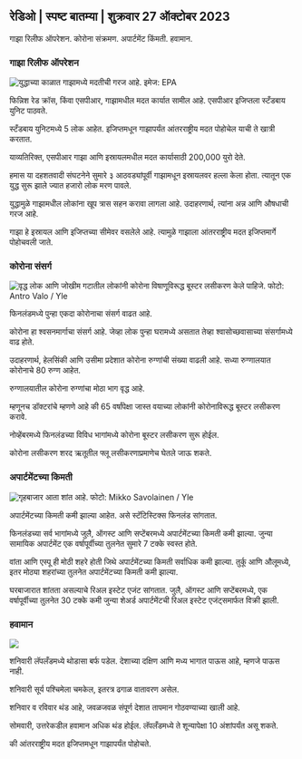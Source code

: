 ## रेडिओ \| स्पष्ट बातम्या \| शुक्रवार 27 ऑक्टोबर 2023

गाझा रिलीफ ऑपरेशन. कोरोना संक्रमण. अपार्टमेंट किंमती. हवामान.

### गाझा रिलीफ ऑपरेशन

![युद्धाच्या काळात गाझामध्ये मदतीची गरज आहे. इमेज: EPA](https://images.cdn.yle.fi/image/upload/c_crop,h_3780,w_6720,x_0,y_700/ar_1.7777777777777777,c_fill,g_faces,h_675,w/p_1200,w/p_1200/f_auto/fl_lossy/v1698396491/39-1192101653b784c2d563)

फिन्निश रेड क्रॉस, किंवा एसपीआर, गाझामधील मदत कार्यात सामील आहे. एसपीआर इजिप्तला स्टँडबाय युनिट पाठवते.

स्टँडबाय युनिटमध्ये 5 लोक आहेत. इजिप्तमधून गाझापर्यंत आंतरराष्ट्रीय मदत पोहोचेल याची ते खात्री करतात.

याव्यतिरिक्त, एसपीआर गाझा आणि इस्रायलमधील मदत कार्यासाठी 200,000 युरो देते.

हमास या दहशतवादी संघटनेने सुमारे ३ आठवड्यांपूर्वी गाझामधून इस्रायलवर हल्ला केला होता. त्यातून एक युद्ध सुरू झाले ज्यात हजारो लोक मरण पावले.

युद्धामुळे गाझामधील लोकांना खूप त्रास सहन करावा लागला आहे. उदाहरणार्थ, त्यांना अन्न आणि औषधाची गरज आहे.

गाझा हे इस्रायल आणि इजिप्तच्या सीमेवर वसलेले आहे. त्यामुळे गाझाला आंतरराष्ट्रीय मदत इजिप्तमार्गे पोहोचवली जाते.

### कोरोना संसर्ग

![वृद्ध लोक आणि जोखीम गटातील लोकांनी कोरोना विषाणूविरूद्ध बूस्टर लसीकरण केले पाहिजे. फोटो: Antro Valo / Yle](https://images.cdn.yle.fi/image/upload/c_crop,h_3510,w_6240,x_0,y_400/ar_1.777777777777777,c_fill,g_faces,h_6275,h_1201/q_auto:eco/f_auto/fl_lossy/v1670569792/39-933588623dccc01a881)

फिनलंडमध्ये पुन्हा एकदा कोरोनाचा संसर्ग वाढत आहे.

कोरोना हा श्वसनमार्गाचा संसर्ग आहे. जेव्हा लोक पुन्हा घरामध्ये असतात तेव्हा श्वासोच्छवासाच्या संसर्गामध्ये वाढ होते.

उदाहरणार्थ, हेलसिंकी आणि उसीमा प्रदेशात कोरोना रुग्णांची संख्या वाढली आहे. सध्या रुग्णालयात कोरोनाचे 80 रुग्ण आहेत.

रुग्णालयातील कोरोना रुग्णांचा मोठा भाग वृद्ध आहे.

म्हणूनच डॉक्टरांचे म्हणणे आहे की 65 वर्षांपेक्षा जास्त वयाच्या लोकांनी कोरोनाविरूद्ध बूस्टर लसीकरण करावे.

नोव्हेंबरमध्ये फिनलंडच्या विविध भागांमध्ये कोरोना बूस्टर लसीकरण सुरू होईल.

कोरोना लसीकरण शरद ऋतूतील फ्लू लसीकरणाप्रमाणेच घेतले जाऊ शकते.

### अपार्टमेंटच्या किमती

![गृहबाजार आता शांत आहे. फोटो: Mikko Savolainen / Yle](https://images.cdn.yle.fi/image/upload/c_crop,h_3348,w_5952,x_0,y_483/ar_1.777777777777777,c_fill,g_faces,/6p_01/07777,c_fillq_auto:eco/f_auto/fl_lossy/v1694415905/39-117017864fea8c7baf74)

अपार्टमेंटच्या किमती कमी झाल्या आहेत. असे स्टॅटिस्टिक्स फिनलंड सांगतात.

फिनलंडच्या सर्व भागांमध्ये जुलै, ऑगस्ट आणि सप्टेंबरमध्ये अपार्टमेंटच्या किमती कमी झाल्या. जुन्या सामायिक अपार्टमेंट एक वर्षापूर्वीच्या तुलनेत सुमारे 7 टक्के स्वस्त होते.

वांता आणि एस्पू ही मोठी शहरे होती जिथे अपार्टमेंटच्या किमती सर्वाधिक कमी झाल्या. तुर्कू आणि औलूमध्ये, इतर मोठ्या शहरांच्या तुलनेत अपार्टमेंटच्या किमती कमी झाल्या.

घरबाजारात शांतता असल्याचे रिअल इस्टेट एजंट सांगतात. जुलै, ऑगस्ट आणि सप्टेंबरमध्ये, एक वर्षापूर्वीच्या तुलनेत 30 टक्के कमी जुन्या शेअर्ड अपार्टमेंटची रिअल इस्टेट एजंट्समार्फत विक्री झाली.

### हवामान

![](https://images.cdn.yle.fi/image/upload/c_crop,h_1080,w_1919,x_0,y_0/ar_1.7777777777777777,c_fill,g_faces,h_675,w_1200/dco.f_auto/fl_lossy/v1698421548/39-1192510653bdb0fbe9af)

शनिवारी लॅपलँडमध्ये थोडासा बर्फ पडेल. देशाच्या दक्षिण आणि मध्य भागात पाऊस आहे, म्हणजे पाऊस नाही.

शनिवारी सूर्य पश्चिमेला चमकेल, इतरत्र ढगाळ वातावरण असेल.

शनिवार व रविवार थंड आहे, जवळजवळ संपूर्ण देशात तापमान गोठवण्याच्या खाली आहे.

सोमवारी, उत्तरेकडील हवामान अधिक थंड होईल. लॅपलँडमध्ये ते शून्यापेक्षा 10 अंशांपर्यंत असू शकते.

की आंतरराष्ट्रीय मदत इजिप्तमधून गाझापर्यंत पोहोचते.